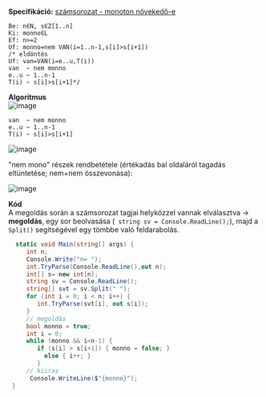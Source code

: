 
**Specifikáció:** [számsorozat - monoton növekedő-e](https://progalap.elte.hu/specifikacio/?data=H4sIAAAAAAAACqtWKi5ITc5My0xOLMnMz1OyUnJKtVLSUSpJLS4pVrKKrlZKSSxJVLJSUtJRykvMTYWwilKLS3NKlKyMamNrAdhsq6pCAAAA#)

```
Be: n∈N, s∈Z[1..n]     
Ki: monno∈L     
Ef: n>=2     
Uf: monno=nem VAN(i=1..n-1,s[i]>s[i+1])     
/* eldöntés      
Uf: van=VAN(i=e..u,T(i))   
van  ~ nem monno  
e..u ~ 1..n-1  
T(i) ~ s[i]>s[i+1]*/  
```

**Algoritmus**   
![image](https://github.com/user-attachments/assets/384397db-9b79-4342-8a9f-58de39cec440)

```
van  ~ nem monno  
e..u ~ 1..n-1  
T(i) ~ s[i]>s[i+1]
```
![image](https://github.com/user-attachments/assets/b917bf99-9172-4984-906e-943b471038c6)

"nem mono" részek rendbetétele (értékadás bal oldaláról tagadás eltüntetése; nem+nem összevonása):    

![image](https://github.com/user-attachments/assets/45c03196-f08f-413c-96d7-e65c6b720d3d)

**Kód**  
A megoldás során a számsorozat tagjai helyközzel vannak elválasztva ->   
     **megoldás**, egy sor beolvasása (``` string sv = Console.ReadLine();```), majd a `Split()` segítségével egy tömbbe való feldarabolás.

```c#
  static void Main(string[] args) {  
     int n;  
     Console.Write("n= ");  
     int.TryParse(Console.ReadLine(),out n);  
     int[] s= new int[n];  
     string sv = Console.ReadLine();  
     string[] svt = sv.Split(" ");  
     for (int i = 0; i < n; i++) {  
        int.TryParse(svt[i], out s[i]);  
     }  
     // megoldás  
     bool monno = true;  
     int i = 0;  
     while (monno && i<n-1) {  
        if (s[i] > s[i+1]) { monno = false; }   
          else { i++; }  
        }  
     // kiiras  
      Console.WriteLine($"{monno}");  
 }  
```

